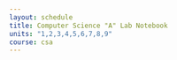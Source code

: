 ```yaml
---
layout: schedule
title: Computer Science "A" Lab Notebook
units: "1,2,3,4,5,6,7,8,9"
course: csa
---
```

